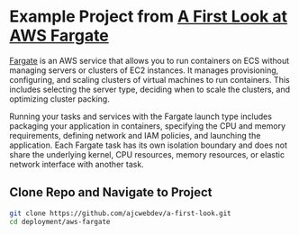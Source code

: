 # Example Project from [A First Look at AWS Fargate](https://ajcwebdev.com/2021/09/06/a-first-look-at-aws-fargate)

[Fargate](https://aws.amazon.com/fargate/) is an AWS service that allows you to run containers on ECS without managing servers or clusters of EC2 instances. It manages provisioning, configuring, and scaling clusters of virtual machines to run containers. This includes selecting the server type, deciding when to scale the clusters, and optimizing cluster packing.

Running your tasks and services with the Fargate launch type includes packaging your application in containers, specifying the CPU and memory requirements, defining network and IAM policies, and launching the application. Each Fargate task has its own isolation boundary and does not share the underlying kernel, CPU resources, memory resources, or elastic network interface with another task.

## Clone Repo and Navigate to Project

```bash
git clone https://github.com/ajcwebdev/a-first-look.git
cd deployment/aws-fargate
```